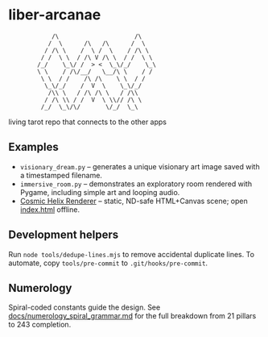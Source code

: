 # liber-arcanae
```
            /\                     /\
           /  \      /\   /\      /  \
          / /\ \    /  \ /  \    / /\ \
         / /  \ \  / /\ V /\ \  / /  \ \
        /_/    \_\/ /  > <  \_\/_/    \_\
        \ \    / /\/__/   \__/\ \    / /
         \ \  / /    /\ /\    \ \  / /
          \_\/_/    /  V  \    \_\/_/
           /\\ \   / /\ /\ \   / /\\
          / /\ \\ / /  V  \ \\// /\ \
         /_/  \_\/\/       \/_/  \_\
```

living tarot repo that connects to the other apps

## Examples
- `visionary_dream.py` – generates a unique visionary art image saved with a timestamped filename.
- `immersive_room.py` – demonstrates an exploratory room rendered with Pygame, including simple art and looping audio.
- [Cosmic Helix Renderer](./README_RENDERER.md) – static, ND-safe HTML+Canvas scene; open [index.html](./index.html) offline.

## Development helpers
Run `node tools/dedupe-lines.mjs` to remove accidental duplicate lines. To automate, copy `tools/pre-commit` to `.git/hooks/pre-commit`.

## Numerology
Spiral-coded constants guide the design. See [docs/numerology_spiral_grammar.md](./docs/numerology_spiral_grammar.md) for the full breakdown from 21 pillars to 243 completion.
